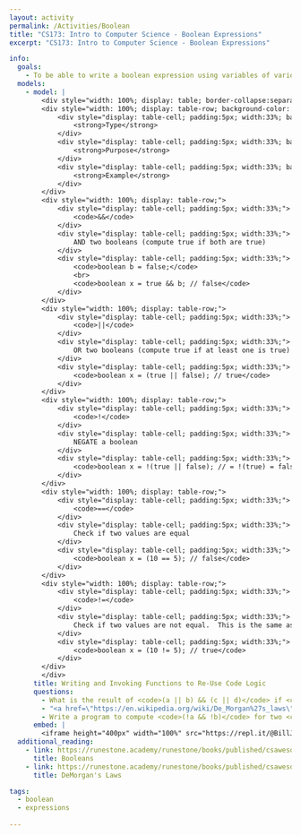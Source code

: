 ```yaml
---
layout: activity
permalink: /Activities/Boolean
title: "CS173: Intro to Computer Science - Boolean Expressions"
excerpt: "CS173: Intro to Computer Science - Boolean Expressions"

info:
  goals: 
    - To be able to write a boolean expression using variables of various types
  models:
    - model: |
        <div style="width: 100%; display: table; border-collapse:separate; border-spacing:5px;">
        <div style="width: 100%; display: table-row; background-color: black; color: white;">
            <div style="display: table-cell; padding:5px; width:33%; background-color: black; color: white;">
                <strong>Type</strong>
            </div>
            <div style="display: table-cell; padding:5px; width:33%; background-color: black; color: white;">
                <strong>Purpose</strong>
            </div>
            <div style="display: table-cell; padding:5px; width:33%; background-color: black; color: white;">
                <strong>Example</strong>
            </div>
        </div>
        <div style="width: 100%; display: table-row;">
            <div style="display: table-cell; padding:5px; width:33%;">
                <code>&&</code>
            </div>
            <div style="display: table-cell; padding:5px; width:33%;">
                AND two booleans (compute true if both are true)
            </div>
            <div style="display: table-cell; padding:5px; width:33%;">
                <code>boolean b = false;</code>
                <br>
                <code>boolean x = true && b; // false</code>
            </div>
        </div>
        <div style="width: 100%; display: table-row;">
            <div style="display: table-cell; padding:5px; width:33%;">
                <code>||</code>
            </div>
            <div style="display: table-cell; padding:5px; width:33%;">
                OR two booleans (compute true if at least one is true)
            </div>
            <div style="display: table-cell; padding:5px; width:33%;">
                <code>boolean x = (true || false); // true</code>
            </div>
        </div>  
        <div style="width: 100%; display: table-row;">
            <div style="display: table-cell; padding:5px; width:33%;">
                <code>!</code>
            </div>
            <div style="display: table-cell; padding:5px; width:33%;">
                NEGATE a boolean
            </div>
            <div style="display: table-cell; padding:5px; width:33%;">
                <code>boolean x = !(true || false); // = !(true) = false</code>
            </div>
        </div>   
        <div style="width: 100%; display: table-row;">
            <div style="display: table-cell; padding:5px; width:33%;">
                <code>==</code>
            </div>
            <div style="display: table-cell; padding:5px; width:33%;">
                Check if two values are equal
            </div>
            <div style="display: table-cell; padding:5px; width:33%;">
                <code>boolean x = (10 == 5); // false</code>
            </div>
        </div>  
        <div style="width: 100%; display: table-row;">
            <div style="display: table-cell; padding:5px; width:33%;">
                <code>!=</code>
            </div>
            <div style="display: table-cell; padding:5px; width:33%;">
                Check if two values are not equal.  This is the same as <code>!(x == y)</code>
            </div>
            <div style="display: table-cell; padding:5px; width:33%;">
                <code>boolean x = (10 != 5); // true</code>
            </div>
        </div>          
        </div>
      title: Writing and Invoking Functions to Re-Use Code Logic
      questions:
        - What is the result of <code>(a || b) && (c || d)</code> if <code>a = true</code>, <code>b = true</code>, <code>c = false</code>, <code>d = false</code>?
        - "<a href=\"https://en.wikipedia.org/wiki/De_Morgan%27s_laws\">DeMorgan’s Law</a> allows you to simplify a boolean expression by &quot;factoring out&quot; a negation, and flipping an AND to an OR (and vice-versa).  For example, <code>(!a && !b)</code> is equivalent to <code>!(a || b)</code>. The reverse procedure also works - negating the outside, negating each term on the inside, and flipping the operator: <code>!(a || b)</code> is equivalent to <code>(!a && !b)</code>.  Re-write <code>!(a && !b)</code> using DeMorgan’s Law."
        - Write a program to compute <code>(!a && !b)</code> for two <code>boolean</code> variables, and then to compute the DeMorgan's Law version of that expression.  Print both results to verify that they are equivalent.
      embed: |
        <iframe height="400px" width="100%" src="https://repl.it/@BillJr99/JavaFirstExample?lite=true" scrolling="no" frameborder="no" allowtransparency="true" allowfullscreen="true" sandbox="allow-forms allow-pointer-lock allow-popups allow-same-origin allow-scripts allow-modals"></iframe>        
  additional_reading:
    - link: https://runestone.academy/runestone/books/published/csawesome/Unit3-If-Statements/topic-3-1-booleans.html
      title: Booleans
    - link: https://runestone.academy/runestone/books/published/csawesome/Unit3-If-Statements/topic-3-6-DeMorgan.html 
      title: DeMorgan's Laws    

tags:
  - boolean
  - expressions
  
---
```


